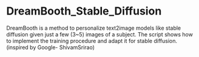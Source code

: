 # DreamBooth_Stable_Diffusion
DreamBooth is a method to personalize text2image models like stable diffusion given just a few (3~5) images of a subject. The script shows how to implement the training procedure and adapt it for stable diffusion. 
(inspired by Google- ShivamSrirao)
